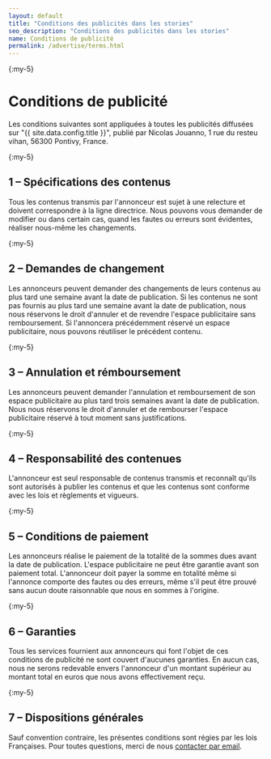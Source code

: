 ```yaml
---
layout: default
title: "Conditions des publicités dans les stories"
seo_description: "Conditions des publicités dans les stories"
name: Conditions de publicité
permalink: /advertise/terms.html
---
```


{:my-5}
# Conditions de publicité

Les conditions suivantes sont appliquées à toutes les publicités diffusées sur "{{ site.data.config.title }}", publié par Nicolas Jouanno, 1 rue du resteu vihan, 56300 Pontivy, France.

{:my-5}
## 1 – Spécifications des contenus

Tous les contenus transmis par l'annonceur est sujet à une relecture et doivent correspondre à la ligne directrice. Nous pouvons vous demander de modifier ou dans certain cas, quand les fautes ou erreurs sont évidentes, réaliser nous-même les changements.

{:my-5}
## 2 – Demandes de changement

Les annonceurs peuvent demander des changements de leurs contenus au plus tard une semaine avant la date de publication. Si les contenus ne sont pas fournis au plus tard une semaine avant la date de publication, nous nous réservons le droit d'annuler et de revendre l'espace publicitaire sans remboursement. Si l'annoncera précédemment réservé un espace publicitaire, nous pouvons réutiliser le précédent contenu.

{:my-5}
## 3 – Annulation et rémboursement

Les annonceurs peuvent demander l'annulation et remboursement de son espace publicitaire au plus tard trois semaines avant la date de publication. Nous nous réservons le droit d'annuler et de rembourser l'espace publicitaire réservé à tout moment sans justifications.

{:my-5}
## 4 – Responsabilité des contenues

L'annonceur est seul responsable de contenus transmis et reconnaît qu'ils sont autorisés à publier les contenus et que les contenus sont conforme avec les lois et règlements et vigueurs.

{:my-5}
## 5 – Conditions de paiement

Les annonceurs réalise le paiement de la totalité de la sommes dues avant la date de publication. L'espace publicitaire ne peut être garantie avant son paiement total. L'annonceur doit payer la somme en totalité même si l'annonce comporte des fautes ou des erreurs, même s'il peut être prouvé sans aucun doute raisonnable que nous en sommes à l'origine.

{:my-5}
## 6 – Garanties

Tous les services fournient aux annonceurs qui font l'objet de ces conditions de publicité ne sont couvert d'aucunes garanties. En aucun cas, nous ne serons redevable envers l'annonceur d'un montant supérieur au montant total en euros que nous avons effectivement reçu.

{:my-5}
## 7 – Dispositions générales

Sauf convention contraire, les présentes conditions sont régies par les lois Françaises. Pour toutes questions, merci de nous <a href="mailto:pro@nicolasjouanno.com">contacter par email</a>.

